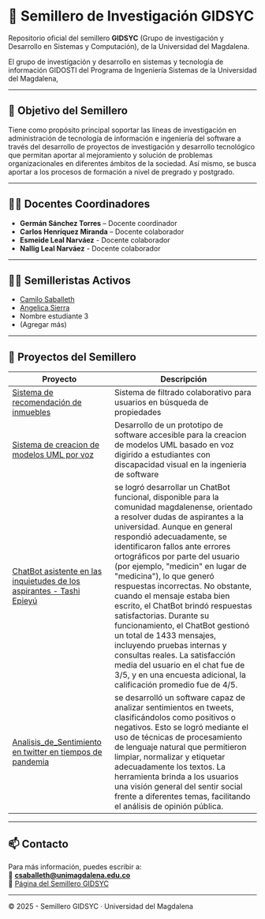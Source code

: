 # 🌱 Semillero de Investigación GIDSYC

Repositorio oficial del semillero **GIDSYC** (Grupo de investigación y Desarrollo en Sistemas y Computación), de la Universidad del Magdalena.

El grupo de investigación y desarrollo en sistemas y tecnología de información GIDOSTI del Programa de Ingeniería Sistemas de la Universidad del Magdalena, 

---

## 🎯 Objetivo del Semillero

Tiene como propósito principal soportar las líneas de investigación en administración de tecnología de información e ingeniería del software a través del desarrollo de proyectos de investigación y desarrollo tecnológico que permitan aportar al mejoramiento y solución de problemas organizacionales en diferentes ámbitos de la sociedad. Así mismo, se busca aportar a los procesos de formación a nivel de pregrado y postgrado.

---

## 👨‍🏫 Docentes Coordinadores

- **Germán Sánchez Torres** – Docente coordinador
- **Carlos Henríquez Miranda** – Docente colaborador
- **Esmeide Leal Narváez** - Docente colaborador
- **Nallig Leal Narváez** - Docente colaborador

---

## 👨‍🎓 Semilleristas Activos

- [Camilo Saballeth](https://github.com/saballeth)
- [Angelica Sierra](https://angeliszs.github.io)
- Nombre estudiante 3
- (Agregar más)

---

## 📁 Proyectos del Semillero

| Proyecto | Descripción |
|---------|-------------|
| [Sistema de recomendación de inmuebles](.[/inmuebles/](https://saballeth.github.io/Sistema_De_Recomendacion_Inmuebles/)) | Sistema de filtrado colaborativo para usuarios en búsqueda de propiedades |
| [Sistema de creacion de modelos UML por voz](.[[/uml-voz/](https://saballeth.github.io/Sistema_De_Recomendacion_Inmuebles/](https://saballeth.github.io/chatbot-accesible/))) | Desarrollo de un prototipo de software accesible para la creacion de modelos UML basado en voz digirido a estudiantes con discapacidad visual en la ingenieria de software|
| [ChatBot asistente en las inquietudes de los aspirantes - Tashi Epieyú](.[/inmuebles/](https://saballeth.github.io/Sistema_De_Recomendacion_Inmuebles/)) |se logró desarrollar un ChatBot funcional, disponible para la comunidad magdalenense, orientado a resolver dudas de aspirantes a la universidad. Aunque en general respondió adecuadamente, se identificaron fallos ante errores ortográficos por parte del usuario (por ejemplo, "medicin" en lugar de "medicina"), lo que generó respuestas incorrectas. No obstante, cuando el mensaje estaba bien escrito, el ChatBot brindó respuestas satisfactorias. Durante su funcionamiento, el ChatBot gestionó un total de 1433 mensajes, incluyendo pruebas internas y consultas reales. La satisfacción media del usuario en el chat fue de 3/5, y en una encuesta adicional, la calificación promedio fue de 4/5.|
| [Analisis_de_Sentimiento en twitter en tiempos de pandemia](.[[/inmuebles/](https://saballeth.github.io/Sistema_De_Recomendacion_Inmuebles/)](https://saballeth.github.io/Analisis_de_Sentimiento/)) |se desarrolló un software capaz de analizar sentimientos en tweets, clasificándolos como positivos o negativos. Esto se logró mediante el uso de técnicas de procesamiento de lenguaje natural que permitieron limpiar, normalizar y etiquetar adecuadamente los textos. La herramienta brinda a los usuarios una visión general del sentir social frente a diferentes temas, facilitando el análisis de opinión pública.|
---

## 📫 Contacto

Para más información, puedes escribir a:  
📧 **csaballeth@unimagdalena.edu.co**  
🔗 [Página del Semillero GIDSYC]([https://...](https://investigacion.unimagdalena.edu.co/unidadesOrganizativas/35))

---

© 2025 - Semillero GIDSYC · Universidad del Magdalena
